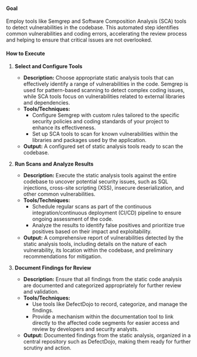 #### Goal
Employ tools like Semgrep and Software Composition Analysis (SCA) tools to detect vulnerabilities in the codebase. This automated step identifies common vulnerabilities and coding errors, accelerating the review process and helping to ensure that critical issues are not overlooked.

#### How to Execute

1. **Select and Configure Tools**
   - **Description:** Choose appropriate static analysis tools that can effectively identify a range of vulnerabilities in the code. Semgrep is used for pattern-based scanning to detect complex coding issues, while SCA tools focus on vulnerabilities related to external libraries and dependencies.
   - **Tools/Techniques:**
     - Configure Semgrep with custom rules tailored to the specific security policies and coding standards of your project to enhance its effectiveness.
     - Set up SCA tools to scan for known vulnerabilities within the libraries and packages used by the application.
   - **Output:** A configured set of static analysis tools ready to scan the codebase.

2. **Run Scans and Analyze Results**
   - **Description:** Execute the static analysis tools against the entire codebase to uncover potential security issues, such as SQL injections, cross-site scripting (XSS), insecure deserialization, and other common vulnerabilities.
   - **Tools/Techniques:**
     - Schedule regular scans as part of the continuous integration/continuous deployment (CI/CD) pipeline to ensure ongoing assessment of the code.
     - Analyze the results to identify false positives and prioritize true positives based on their impact and exploitability.
   - **Output:** A comprehensive report of vulnerabilities detected by the static analysis tools, including details on the nature of each vulnerability, its location within the codebase, and preliminary recommendations for mitigation.

3. **Document Findings for Review**
   - **Description:** Ensure that all findings from the static code analysis are documented and categorized appropriately for further review and validation.
   - **Tools/Techniques:**
     - Use tools like DefectDojo to record, categorize, and manage the findings.
     - Provide a mechanism within the documentation tool to link directly to the affected code segments for easier access and review by developers and security analysts.
   - **Output:** Documented findings from the static analysis, organized in a central repository such as DefectDojo, making them ready for further scrutiny and action.